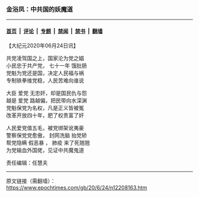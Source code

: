 ### 金浴凤：中共国的妖魔道

---

#### [首页](../../../..?n12208163) &nbsp;|&nbsp; [评论](../../../../../epoch-comment?n12208163) &nbsp;|&nbsp; [专题](../../../../../epoch-special?n12208163) &nbsp;|&nbsp; [禁闻](../../../../../epoch-news?n12208163) &nbsp;|&nbsp; [禁书](../../../../../books?n12208163) &nbsp;|&nbsp; [翻墙](https://github.com/gfw-breaker/nogfw/blob/master/README.md?n12208163)


<div class="post_content" id="artbody" itemprop="articleBody">
 <!-- article content begin -->
 <p>
  【大纪元2020年06月24日讯】
 </p>
 <p>
  共党凌驾国之上，国家沦为党之娼
  <br/>
  小民忠于共产党，
  <ok href="https://www.epochtimes.com/gb/tag/%E4%B8%83%E5%8D%81%E4%B8%80%E5%B9%B4.html">
   七十一年
  </ok>
  饿肚肠
  <br/>
  党魁为党还是国，决定人民福与祸
  <br/>
  专制铁拳维党稳，人民苦难向谁说
 </p>
 <p>
  大臣
  <ok href="https://www.epochtimes.com/gb/tag/%E7%88%B1%E5%85%9A.html">
   爱党
  </ok>
  无忠奸，却是国民仇与怨
  <br/>
  越是
  <ok href="https://www.epochtimes.com/gb/tag/%E7%88%B1%E5%85%9A.html">
   爱党
  </ok>
  路越偏，把民带向水深渊
  <br/>
  党魁保党为名权，凡是正义皆被冤
  <br/>
  改革开放四十年，肥了权贵富了奸
 </p>
 <p>
  人民爱党值五毛，被党绑架讹夷豪
  <br/>
  警察保党党愈傲，
  <ok href="https://www.epochtimes.com/gb/tag/%E5%B0%81%E7%BD%91%E6%B4%97%E8%84%91.html">
   封网洗脑
  </ok>
  抬党轿
  <br/>
  帮党隐瞒
  <ok href="https://www.epochtimes.com/gb/tag/%E5%81%87%E6%81%B6%E6%9A%B4.html">
   假恶暴
  </ok>
  ，
  <ok href="https://www.epochtimes.com/gb/tag/%E8%82%BA%E7%96%AB.html">
   肺疫
  </ok>
  来了死翘翘
  <br/>
  为党输血外国佬，见证中共魔鬼道
 </p>
 <p>
  责任编辑：任慧夫
 </p>
 <!-- article content end -->
 <div id="below_article_ad">
 </div>
</div>


---

原文链接（需翻墙）：https://www.epochtimes.com/gb/20/6/24/n12208163.htm